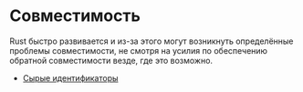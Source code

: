 # Совместимость

Rust быстро развивается и из-за этого могут возникнуть определённые проблемы совместимости, не смотря на усилия по обеспечению обратной совместимости везде, где это возможно.

- [Сырые идентификаторы](compatibility/raw_identifiers.md)
